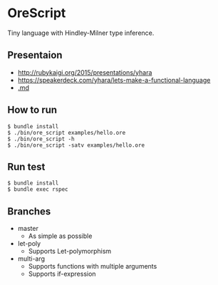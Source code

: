 OreScript
=========

Tiny language with Hindley-Milner type inference.

Presentaion
-----------

* http://rubykaigi.org/2015/presentations/yhara
* https://speakerdeck.com/yhara/lets-make-a-functional-language
* [.md](slide/yhara_functional_rev4.md)

How to run
----------

    $ bundle install
    $ ./bin/ore_script examples/hello.ore
    $ ./bin/ore_script -h
    $ ./bin/ore_script -satv examples/hello.ore

Run test
--------

    $ bundle install
    $ bundle exec rspec

Branches
--------

- master
  - As simple as possible
- let-poly
  - Supports Let-polymorphism
- multi-arg
  - Supports functions with multiple arguments
  - Supports if-expression
